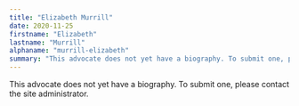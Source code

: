 ```yaml
---
title: "Elizabeth Murrill"
date: 2020-11-25
firstname: "Elizabeth"
lastname: "Murrill"
alphaname: "murrill-elizabeth"
summary: "This advocate does not yet have a biography. To submit one, please contact the site administrator."
---
```

This advocate does not yet have a biography. To submit one, please contact the site administrator.

